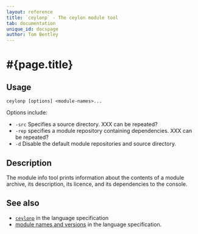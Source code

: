 ```yaml
---
layout: reference
title: `ceylonp` - The ceylon module tool
tab: documentation
unique_id: docspage
author: Tom Bentley
---
```


# #{page.title}

## Usage 

<!-- lang: none -->
    ceylonp [options] <module-names>...

Options include:

* `-src` Specifies a source directory. XXX can be repeated?
* `-rep` specifies a module repository containing dependencies. XXX can be repeated?
* `-d` Disable the default module repositories and source directory.

## Description

The module info tool prints information about the contents of a module 
archive, its description, its licence, and its dependencies to the console.

## See also

* [`ceylonp`](#{site.urls.spec}#themoduleinfotool) in the language specification
* [module names and versions](#{site.urls.spec}#modulenamesandversionidentifiers) in the language specification.
